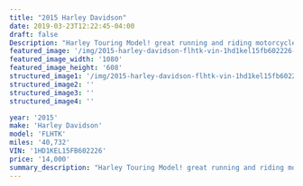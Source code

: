 ```yaml
---
title: "2015 Harley Davidson"
date: 2019-03-23T12:22:45-04:00
draft: false
Description: "Harley Touring Model! great running and riding motorcycle,  Touch screen navigation, Road Ready."
featured_image: '/img/2015-harley-davidson-flhtk-vin-1hd1kel15fb602226-01.jpg'
featured_image_width: '1080'
featured_image_height: '608'
structured_image1: '/img/2015-harley-davidson-flhtk-vin-1hd1kel15fb602226-02.jpg'
structured_image2: ''
structured_image3: ''
structured_image4: ''

year: '2015'
make: 'Harley Davidson'
model: 'FLHTK'
miles: '40,732'
VIN: '1HD1KEL15FB602226'
price: '14,000'
summary_description: "Harley Touring Model! great running and riding motorcycle,  Touch screen navigation, Road Ready. Options include: Options: Touch Screen, liquid cooled heads, Navigation, cruise"
---
```


